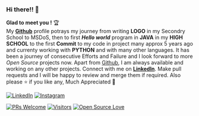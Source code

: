 ### Hi there!! 👋
**Glad to meet you !** :trophy: <br>
My [**Github**](https://github.com/Aditya-Kashyap) profile potrays my journey from writing **LOGO** in my Secondry School to MSDoS, then to first ***Hello world*** program in **JAVA** in my **HIGH SCHOOL** to the first **Commit** to my code in project many approx 5 years ago and currenty working with **PYTHON** and with many other languages. It has been a journey of consecutive Efforts and Failure and I look forward to more *Open Source* projects now. Apart from [Github](https://github.com/Aditya-Kashyap), I am always available and working on any other projects. Connect with me on [**LinkedIn**](https://www.linkedin.com/in/aditya-kashyap/). Make pull requests and I will be happy to review and merge them if required. Also please :star: if you like any, Much Appreciated :hugs: 

[![LinkedIn](https://img.shields.io/static/v1.svg?label=Connect&message=@Aditya&color=grey&logo=linkedin&labelColor=blue&style=social)](https://www.linkedin.com/in/aditya-kashyap/)
[![Instagram](https://img.shields.io/badge/Instagram-follow-blue.svg?logo=instagram&logoColor=white)](https://www.instagram.com/)

[![PRs Welcome](https://img.shields.io/badge/PRs-welcome-brightgreen.svg?style=flat&logo=github)](https://github.com/Aditya-Kashyap/) [![Visitors](https://visitor-badge.glitch.me/badge?page_id=vinitshahdeo.visitor-badge)](https://github.com/Aditya-Kashyap) [![Open Source Love](https://badges.frapsoft.com/os/v2/open-source.svg?v=103)](https://github.com/Aditya-Kashyap)
